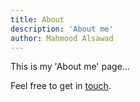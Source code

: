 ```yaml
---
title: About
description: 'About me'
author: Mahmood Alsawad
---
```


This is my 'About me' page...

Feel free to get in [touch](mailto:das.mahmood@hotmail.com).
